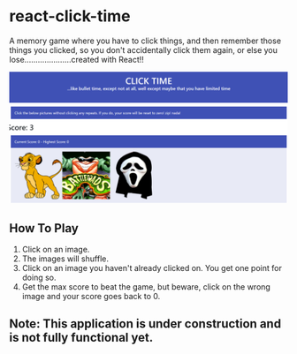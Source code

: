 # react-click-time
A memory game where you have to click things, and then remember those things you clicked, so you don't accidentally click them again, or else you lose.....................created with React!!

![ReactClickTimeScreenshot](clicktime/public/images/ReactClickTime.png)

## How To Play
1. Click on an image. 
2. The images will shuffle.
3. Click on an image you haven't already clicked on. You get one point for doing so. 
4. Get the max score to beat the game, but beware, click on the wrong image and your score goes back to 0. 

## Note: This application is under construction and is not fully functional yet. 